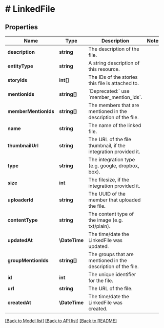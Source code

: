 # # LinkedFile

## Properties

Name | Type | Description | Notes
------------ | ------------- | ------------- | -------------
**description** | **string** | The description of the file. |
**entityType** | **string** | A string description of this resource. |
**storyIds** | **int[]** | The IDs of the stories this file is attached to. |
**mentionIds** | **string[]** | &#x60;Deprecated:&#x60; use &#x60;member_mention_ids&#x60;. |
**memberMentionIds** | **string[]** | The members that are mentioned in the description of the file. |
**name** | **string** | The name of the linked file. |
**thumbnailUrl** | **string** | The URL of the file thumbnail, if the integration provided it. |
**type** | **string** | The integration type (e.g. google, dropbox, box). |
**size** | **int** | The filesize, if the integration provided it. |
**uploaderId** | **string** | The UUID of the member that uploaded the file. |
**contentType** | **string** | The content type of the image (e.g. txt/plain). |
**updatedAt** | **\DateTime** | The time/date the LinkedFile was updated. |
**groupMentionIds** | **string[]** | The groups that are mentioned in the description of the file. |
**id** | **int** | The unique identifier for the file. |
**url** | **string** | The URL of the file. |
**createdAt** | **\DateTime** | The time/date the LinkedFile was created. |

[[Back to Model list]](../../README.md#models) [[Back to API list]](../../README.md#endpoints) [[Back to README]](../../README.md)
